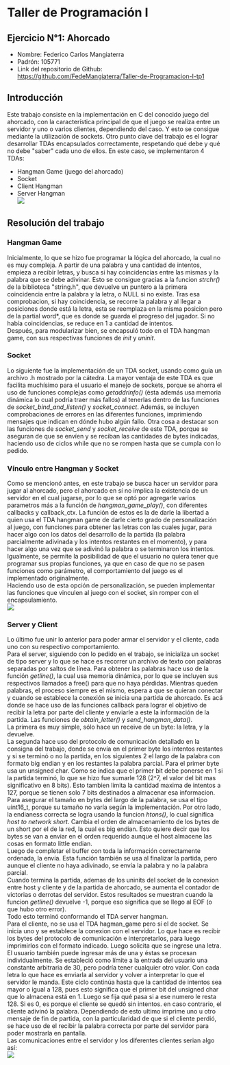 # Taller de Programación I
## Ejercicio N°1: Ahorcado
* Nombre: Federico Carlos Mangiaterra 
* Padrón: 105771 
* Link del repositorio de Github: https://github.com/FedeMangiaterra/Taller-de-Programacion-I-tp1
## Introducción
Este trabajo consiste en la implementación en C del conocido juego del ahorcado, con la característica principal de que el juego se realiza entre un servidor y uno o varios clientes, dependiendo del caso. Y esto se consigue mediante la utilización de sockets. Otro punto clave del trabajo es el lograr desarrollar TDAs encapsulados correctamente, respetando qué debe y qué no debe "saber" cada uno de ellos. En este caso, se implementaron 4 TDAs:
* Hangman Game (juego del ahorcado)
* Socket
* Client Hangman
* Server Hangman <br>
![](http://www.plantuml.com/plantuml/png/SoWkIImgAStDuSfFoafDBb48pa_EJYs1yJmIyz9p4_FS4tDJkL8o4tFpyr8KW3HSSMfHMMeHL15Cq3adCpMl12R81J5GGK5Nrmwa5Se7ST5K8jc5K0t483QQJGwfUIb0DmC0)
## Resolución del trabajo
### Hangman Game
Inicialmente, lo que se hizo fue programar la lógica del ahorcado, la cual no es muy compleja. A partir de una palabra y una cantidad de intentos, empieza a recibir letras, y busca si hay coincidencias entre las mismas y la palabra que se debe adivinar. Esto se consigue gracias a la funcion *strchr()* de la biblioteca "string.h", que devuelve un puntero a la primera coincidencia entre la palabra y la letra, o NULL si no existe. Tras esa comprobacion, si hay coincidencia, se recorre la palabra y al llegar a posiciones donde está la letra, esta se reemplaza en la misma posicion pero de la partial word*, que es donde se guarda el progreso del jugador. Si no había coincidencias, se reduce en 1 a cantidad de intentos. <br>
Después, para modularizar bien, se encapsuló todo en el TDA hangman game, con sus respectivas funciones de *init* y *uninit*.
### Socket
Lo siguiente fue la implementación de un TDA socket, usando como guía un archivo .h mostrado por la cátedra. La mayor ventaja de este TDA es que facilita muchísimo para el usuario el manejo de sockets, porque se ahorra el uso de funciones complejas como *getaddrinfo()* (ésta además usa memoria dinámica lo cual podría traer más fallos) al tenerlas dentro de las funciones de *socket_bind_and_listen()* y *socket_connect*. Además, se incluyen comprobaciones de errores en las diferentes funciones, imprimiendo mensajes que indican en dónde hubo algún fallo. Otra cosa a destacar son las funciones de *socket_send* y *socket_receive* de este TDA, porque se aseguran de que se envíen y se reciban las cantidades de bytes indicadas, haciendo uso de ciclos while que no se rompen hasta que se cumpla con lo pedido.
### Vínculo entre Hangman y Socket
Como se mencionó antes, en este trabajo se busca hacer un servidor para jugar al ahorcado, pero el ahorcado en sí no implica la existencia de un servidor en el cual jugarse, por lo que se optó por agregarle varios parametros más a la función de *hangman_game_play()*, con diferentes callbacks y callback_ctx. La función de estos es la de darle la libertad a quien usa el TDA hangman game de darle cierto grado de personalización al juego, con funciones para obtener las letras con las cuales jugar, para hacer algo con los datos del desarrollo de la partida (la palabra parcialmente adivinada y los intentos restantes en el momento), y para hacer algo una vez que se adivinó la palabra o se terminaron los intentos. Igualmente, se permite la posibilidad de que el usuario no quiera tener que programar sus propias funciones, ya que en caso de que no se pasen funciones como parámetro, el comportamiento del juego es el implementado originalmente. <br>
Haciendo uso de esta opción de personalización, se pueden implementar las funciones que vinculen al juego con el socket, sin romper con el encapsulamiento. <br>
![](http://www.plantuml.com/plantuml/png/SoWkIImgAStDuV98p4lFJSnpJynDLT2rKmWjBaqioinNi598IIn9Z4zEpCb9IapELZ14KMYZYwGm9xMa9BK8GobXCus8DzE8M3Fz29k9KEgGcfS230C0)
### Server y Client
Lo último fue unir lo anterior para poder armar el servidor y el cliente, cada uno con su respectivo comportamiento. <br>
Para el server, siguiendo con lo pedido en el trabajo, se inicializa un socket de tipo server y lo que se hace es recorrer un archivo de texto con palabras separadas por saltos de línea. Para obtener las palabras hace uso de la función *getline()*, la cual usa memoria dinámica, por lo que se incluyen sus respectivos llamados a free() para que no haya pérdidas. Mientras queden palabras, el proceso siempre es el mismo, espera a que se quieran conectar y cuando se establece la conexión se inicia una partida de ahorcado. Es acá donde se hace uso de las funciones callback para lograr el objetivo de recibir la letra por parte del cliente y enviarle a este la información de la partida. Las funciones de *obtain_letter()* y *send_hangman_data()*.<br>
La primera es muy simple, sólo hace un receive de un byte: la letra, y la devuelve. <br>
La segunda hace uso del protocolo de comunicación detallado en la consigna del trabajo, donde se envía en el primer byte los intentos restantes y si se terminó o no la partida, en los siguientes 2 el largo de la palabra con formato big endian y en los restantes la palabra parcial. Para el primer byte usa un unsigned char. Como se indica que el primer bit debe ponerse en 1 si la partida terminó, lo que se hizo fue sumarle 128 (2^7, el valor del bit mas significativo en 8 bits). Esto tambien limita la cantidad maxima de intentos a 127, porque se tienen solo 7 bits destinados a almacenar esa informacion. Para asegurar el tamaño en bytes del largo de la palabra, se usa el tipo uint16_t, porque su tamaño no varía según la implementación. Por otro lado, la endianess correcta se logra usando la funcion *htons()*, lo cual significa *host to network short*. Cambia el orden de almacenamiento de los bytes de un short por el de la red, la cual es big endian. Esto quiere decir que los bytes se van a enviar en el orden requerido aunque el host almacene las cosas en formato little endian. <br>
Luego de completar el buffer con toda la información correctamente ordenada, la envía. Esta función también se usa al finalizar la partida, pero aunque el cliente no haya adivinado, se envía la palabra y no la palabra parcial. <br>
Cuando termina la partida, ademas de los uninits del socket de la conexion entre host y cliente y de la partida de ahorcado, se aumenta el contador de victorias o derrotas del servidor. Estos resultados se muestran cuando la funcion *getline()* devuelve -1, porque eso significa que se llego al EOF (o que hubo otro error).<br>
Todo esto terminó conformando el TDA server hangman. <br>
Para el cliente, no se usa el TDA hagman_game pero sí el de socket. Se inicia uno y se establece la conexion con el servidor. Lo que hace es recibir los bytes del protocolo de comunicación e interpretarlos, para luego imprimirlos con el formato indicado. Luego solicita que se ingrese una letra. El usuario también puede ingresar más de una y éstas se procesan individualmente. Se estableció como límite a la entrada del usuario una constante arbitraria de 30, pero podría tener cualquier otro valor. Con cada letra lo que hace es enviarla al servidor y volver a interpretar lo que el servidor le manda. Este ciclo continúa hasta que la cantidad de intentos sea mayor o igual a 128, pues esto significa que el primer bit del unsigned char que lo almacena está en 1. Luego se fija qué pasa si a ese numero le resta 128. Si es 0, es porque el cliente se quedó sin intentos. en caso contrario, el cliente adivinó la palabra. Dependiendo de esto ultimo imprime uno u otro mensaje de fin de partida, con la particularidad de que si el cliente perdió, se hace uso de el recibir la palabra correcta por parte del servidor para poder mostrarla en pantalla.<br>
Las comunicaciones entre el servidor y los diferentes clientes serian algo así: <br>
![](http://www.plantuml.com/plantuml/png/dT2n2i8m4CRnFKznemuPUgE855oSRl41mfN46aZJagO-lmKNAIX-Bbbott_ujNFLKfSXcRwCoqIJ9ksAkiPSGtc4Sj7S3vh9sXETKmovkeOED8VitVtrvxnMfUtWQEtxOEognknIg3KKWkkCrDcWUK7oWjPtjvZ91vfMwUXrRzQB3JT_RZBApGWtezmCSJFApGWt_ylzfIaejo3SWd8Bn2qejo3SyZjtkpxBa9u0) <br>
